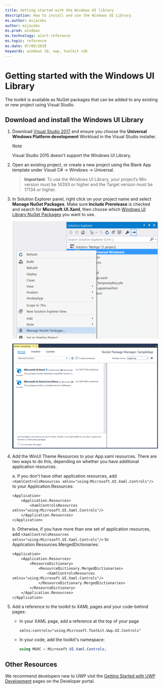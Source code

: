 ```yaml
---
title: Getting started with the Windows UI library
description: How to install and use the Windows UI Library. 
ms.author: mijacobs
author: mijacobs
ms.prod: windows
ms.technology: winrt-reference
ms.topic: reference
ms.date: 07/09/2018
keywords: windows 10, uwp, toolkit sdk
---
```


# Getting started with the Windows UI Library

The toolkit is available as NuGet packages that can be added to any existing or new project using Visual Studio.

## Download and install the Windows UI Library

1. Download [Visual Studio 2017](https://developer.microsoft.com/windows/downloads) and ensure you choose the **Universal Windows Platform development** Workload in the Visual Studio installer.

    > [!NOTE]
    Visual Studio 2015 doesn't support the Windows UI Library. 

2. Open an existing project, or create a new project using the Blank App template under Visual C# -> Windows -> Universal.  
    > **Important**:  To use the Windows UI Library, your project’s Min version must be 14393 or higher and the Target version must be 17134 or higher.   

3. In Solution Explorer panel, right click on your project name and select **Manage NuGet Packages**. Make sure **Include Prerelease** is checked and search for **Microsoft.UI.Xaml**, then choose which [Windows UI Library NuGet Packages](nuget-packages.md) you want to use.

    ![NuGet packages](images/ManageNugetPackages.png "Manage NuGet Packages Image")

    ![NuGet packages](images/NugetPackages.png)


4. Add the WinUI Theme Resources to your App.xaml resources. There are two ways to do this, depending on whether you have additional application resources. 

    a. If you don't have other application resources, 
    add `<XamlControlsResources xmlns="using:Microsoft.UI.Xaml.Controls"/>` to your Application.Resources: 

    ``` XAML
    <Application>
        <Application.Resources>
            <XamlControlsResources xmlns="using:Microsoft.UI.Xaml.Controls"/> 
        </Application.Resources>
    </Application>
    ```

    b. Otherwise, if you have more than one set of application resources, add `<XamlControlsResources xmlns="using:Microsoft.UI.Xaml.Controls"/>` to  Application.Resources.MergedDictionaries:

    ``` XAML
    <Application>
        <Application.Resources>
            <ResourceDictionary>
                <ResourceDictionary.MergedDictionaries>
                    <XamlControlsResources  xmlns="using:Microsoft.UI.Xaml.Controls"/>
                </ResourceDictionary.MergedDictionaries> 
            </ResourceDictionary>
        </Application.Resources>
    </Application>
    ```



5. Add a reference to the toolkit to XAML pages and your code-behind pages:

    * In your XAML page, add a reference at the top of your page

        ```xaml
        xmlns:controls="using:Microsoft.Toolkit.Uwp.UI.Controls"
        ```

    * In your code, add the toolkit's namespace: 

        ```c#
        using MUXC = Microsoft.UI.Xaml.Controls;
        ```



## Other Resources 

We recommend developers new to UWP visit the [Getting Started with UWP Development](https://developer.microsoft.com/windows/getstarted) pages on the Developer portal. 


